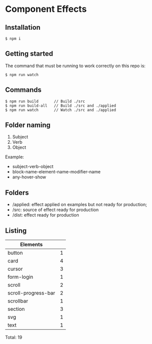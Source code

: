 # Component Effects

## Installation

```
$ npm i
```

## Getting started

The command that must be running to work correctly on this repo is:

```
$ npm run watch
```

## Commands

```
$ npm run build       // Build ./src
$ npm run build-all   // Build ./src and ./applied
$ npm run watch       // Watch ./src and ./applied
```

## Folder naming

1. Subject
2. Verb
3. Object

Example:

- subject-verb-object
- block-name-element-name-modifier-name
- any-hover-show

## Folders

- /applied: effect applied on examples but not ready for production;
- /src: source of effect ready for production
- /dist: effect ready for production

## Listing

| Elements            |     |
| ------------------- | --- |
| button              | 1   |
| card                | 4   |
| cursor              | 3   |
| form-login          | 1   |
| scroll              | 2   |
| scroll-progress-bar | 2   |
| scrollbar           | 1   |
| section             | 3   |
| svg                 | 1   |
| text                | 1   |

Total: 19
